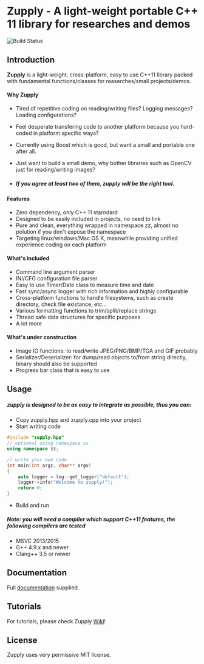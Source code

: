 # Zupply - A light-weight portable C++ 11 library for researches and demos

![Build Status](https://travis-ci.org/ZhreShold/zupply.svg)

## Introduction
**Zupply** is a light-weight, cross-platform, easy to use C++11 library packed with fundamental functions/classes 
for reaserches/small projects/demos.

#### Why Zupply
- Tired of repetitive coding on reading/writing files? Logging messages? Loading configurations?
- Feel desperate transfering code to another platform because you hard-coded in platform specific ways?
- Currently using Boost which is good, but want a small and portable one after all.
- Just want to build a small demo, why bother libraries such as OpenCV just for reading/writing images?

- ##### If you agree at least two of them, zupply will be the right tool.

#### Features
- Zero dependency, only C++ 11 starndard
- Designed to be easily included in projects, no need to link
- Pure and clean, everything wrapped in namespace zz, almost no polution if you don't expose the namespace
- Targeting linux/windows/Mac OS X, meanwhile providing unified experience coding on each platform

#### What's included
- Command line argument parser
- INI/CFG configuration file parser
- Easy to use Timer/Date class to measure time and date
- Fast sync/async logger with rich information and highly configurable
- Cross-platform functions to handle filesystems, such as create directory, check file existance, etc...
- Various formatting functions to trim/split/replace strings
- Thread safe data structures for specific purposes
- A lot more

#### What's under construction
- Image IO functions: to read/write JPEG/PNG/BMP/TGA and GIF probably
- Serializer/Deserializer: for dump/read objects to/from string directly, binary should also be supported
- Progress bar class that is easy to use

## Usage
##### zupply is designed to be as easy to integrate as possible, thus you can:
- Copy zupply.hpp and zupply.cpp into your project
- Start writing code
```c++
#include "zupply.hpp"
// optional using namespace zz
using namespace zz;

// write your own code
int main(int argc, char** argv)
{
    auto logger = log::get_logger("default");
    logger->info("Welcome to zupply!");
    return 0;
}
```
- Build and run

##### Note: you will need a compiler which support C++11 features, the following compilers are tested
- MSVC 2013/2015
- G++ 4.9.x and newer
- Clang++ 3.5 or newer

## Documentation
Full [documentation](http://zhreshold.github.io/zupply/) supplied.

## Tutorials
For tutorials, please check Zupply [Wiki](https://github.com/ZhreShold/zupply/wiki)!

## License
Zupply uses very permissive MIT license.